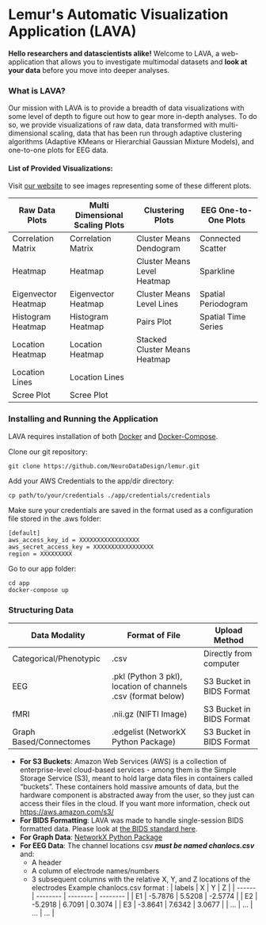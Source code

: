  # Lemur's Automatic Visualization Application (LAVA)

**Hello researchers and datascientists alike!** Welcome to LAVA, a web-application that allows you to investigate multimodal datasets and **look at your data** before you move into deeper analyses.

### What is LAVA?

Our mission with LAVA is to provide a breadth of data visualizations with some level of depth to figure out how to gear more in-depth analyses. To do so, we provide visualizations of raw data, data transformed with multi-dimensional scaling, data that has been run through adaptive clustering algorithms (Adaptive KMeans or Hierarchial Gaussian Mixture Models), and one-to-one plots for EEG data.

#### List of Provided Visualizations:

Visit [our website](https://neurodatadesign.github.io/lemur/) to see images representing some of these different plots.

| Raw Data Plots         | Multi Dimensional Scaling Plots        | Clustering Plots              | EEG One-to-One Plots |
| ---------------------- | -------------------------------------- | ----------------------------- | -------------------- |
| Correlation Matrix     | Correlation Matrix                     | Cluster Means Dendogram       | Connected Scatter    |
| Heatmap                | Heatmap                                | Cluster Means Level Heatmap   | Sparkline            |
| Eigenvector Heatmap    | Eigenvector Heatmap                    | Cluster Means Level Lines     | Spatial Periodogram  |
| Histogram Heatmap      | Histogram Heatmap                      | Pairs Plot                    | Spatial Time Series  |
| Location Heatmap       | Location Heatmap                       | Stacked Cluster Means Heatmap |                      |
| Location Lines         | Location Lines                         |                               |                      |
| Scree Plot             | Scree Plot                             |                               |                      |


### Installing and Running the Application

LAVA requires installation of both [Docker](https://docs.docker.com/install/) and [Docker-Compose](https://docs.docker.com/compose/install/).

Clone our git repository:

`git clone https://github.com/NeuroDataDesign/lemur.git`

Add your AWS Credentials to the app/dir directory:

`cp path/to/your/credentials ./app/credentials/credentials`

Make sure your credentials are saved in the format used as a configuration file stored in the .aws folder:

```
[default]
aws_access_key_id = XXXXXXXXXXXXXXXXX
aws_secret_access_key = XXXXXXXXXXXXXXXXX
region = XXXXXXXXX
```
Go to our app folder:

```
cd app
docker-compose up
```

### Structuring Data

| Data Modality            | Format of File                        | Upload Method            |
| ------------------------ | ------------------------------------- | ------------------------ |
| Categorical/Phenotypic   | .csv                                  | Directly from computer   |
| EEG                      | .pkl (Python 3 pkl), location of channels .csv (format below) | S3 Bucket in BIDS Format |
| fMRI                     | .nii.gz (NIFTI Image)                 | S3 Bucket in BIDS Format |
| Graph Based/Connectomes  | .edgelist (NetworkX Python Package)   | S3 Bucket in BIDS Format |

- **For S3 Buckets**: Amazon Web Services (AWS) is a collection of enterprise-level cloud-based services - among them is the Simple Storage Service (S3), meant to hold large data files in containers called “buckets”. These containers hold massive amounts of data, but the hardware component is abstracted away from the user, so they just can access their files in the cloud. If you want more information, check out https://aws.amazon.com/s3/
- **For BIDS Formatting**: LAVA was made to handle single-session BIDS formatted data. Please look at [the BIDS standard here](http://bids.neuroimaging.io/).
- **For Graph Data**: [NetworkX Python Package](https://networkx.github.io/documentation/networkx-1.9.1/overview.html)
- **For EEG Data**: The channel locations csv ***must be named chanlocs.csv*** and:
    - A header
    - A column of electrode names/numbers
    - 3 subsequent columns with the relative X, Y, and Z locations of the electrodes
Example chanlocs.csv format :
| labels | X        | Y        | Z        |
| ------ | -------- | -------- | -------- |
| E1     | -5.7876  | 5.5208   | -2.5774  |
| E2     | -5.2918  | 6.7091   | 0.3074   |
| E3     | -3.8641  | 7.6342   | 3.0677   |
| ...    | ...      | ...      | ...      |
